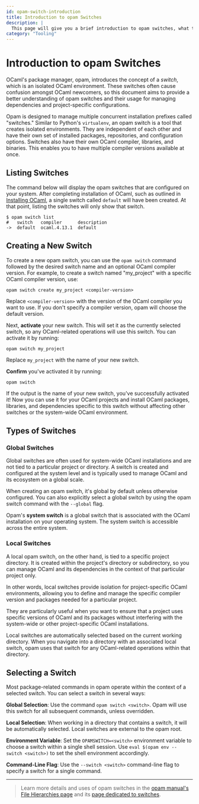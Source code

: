 ```yaml
---
id: opam-switch-introduction
title: Introduction to opam Switches
description: |
  This page will give you a brief introduction to opam switches, what they're used for, and how to create them.
category: "Tooling"
---
```


# Introduction to opam Switches

OCaml's package manager, opam, introduces the concept of a _switch_, which is an isolated OCaml environment. These switches often cause confusion amongst OCaml newcomers, so this document aims to provide a better understanding of opam switches and their usage for managing dependencies and project-specific configurations. 

Opam is designed to manage multiple concurrent installation prefixes called "switches." Similar to Python's `virtualenv`, an opam switch is a tool that creates isolated environments. They are independent of each other and have their own set of installed packages, repositories, and configuration options. Switches also have their own OCaml compiler, libraries, and binaries. This enables you to have multiple compiler versions available at once.

## Listing Switches

The command below will display the opam switches that are configured on your system. After completing installation of OCaml, such as outlined in [Installing OCaml](/docs/installing-ocaml), a single switch called `default` will have been created. At that point, listing the switches will only show that switch.
```shell
$ opam switch list
#   switch   compiler      description
->  default  ocaml.4.13.1  default
```

## Creating a New Switch

To create a new opam switch, you can use the `opam switch` command followed by the desired switch name and an optional OCaml compiler version. For example, to create a switch named "my_project" with a specific OCaml compiler version, use:

```
opam switch create my_project <compiler-version>
```

Replace `<compiler-version>` with the version of the OCaml compiler you want to use. If you don't specify a compiler version, opam will choose the default version.

Next, **activate** your new switch. This will set it as the currently selected switch, so any OCaml-related operations will use this switch. You can activate it by running:

```
opam switch my_project
``` 

Replace `my_project` with the name of your new switch.

**Confirm** you've activated it by running:

```
opam switch
```
If the output is the name of your new switch, you've successfully activated it! Now you can use it for your OCaml projects and install OCaml packages, libraries, and dependencies specific to this switch without affecting other switches or the system-wide OCaml environment.

## Types of Switches

### Global Switches

Global switches are often used for system-wide OCaml installations and are not tied to a particular project or directory. A switch is created and configured at the system level and is typically used to manage OCaml and its ecosystem on a global scale. 

When creating an opam switch, it's global by default unless otherwise configured. You can also explicitly select a global switch by using the opam switch command with the `--global` flag.

Opam's **system switch** is a global switch that is associated with the OCaml installation on your operating system. The system switch is accessible across the entire system.

### Local Switches

A local opam switch, on the other hand, is tied to a specific project directory. It is created within the project's directory or subdirectory, so you can manage OCaml and its dependencies in the context of that particular project only.

In other words, local switches provide isolation for project-specific OCaml environments, allowing you to define and manage the specific compiler version and packages needed for a particular project.

They are particularly useful when you want to ensure that a project uses specific versions of OCaml and its packages without interfering with the system-wide or other project-specific OCaml installations.

Local switches are automatically selected based on the current working directory. When you navigate into a directory with an associated local switch, opam uses that switch for any OCaml-related operations within that directory.

## Selecting a Switch

Most package-related commands in opam operate within the context of a selected switch. You can select a switch in several ways:

**Global Selection**: Use the command `opam switch <switch>`. Opam will use this switch for all subsequent commands, unless overridden.

**Local Selection**: When working in a directory that contains a switch, it will be automatically selected. Local switches are external to the opam root.

**Environment Variable**: Set the `OPAMSWITCH=<switch>` environment variable to choose a switch within a single shell session. Use `eval $(opam env --switch <switch>)` to set the shell environment accordingly.

**Command-Line Flag**: Use the `--switch <switch>` command-line flag to specify a switch for a single command.

---

> Learn more details and uses of opam switches in the [opam manual's File Hierarchies page](https://opam.ocaml.org/doc/Manual.html) and its [page dedicated to switches](https://opam.ocaml.org/doc/man/opam-switch.html). 


